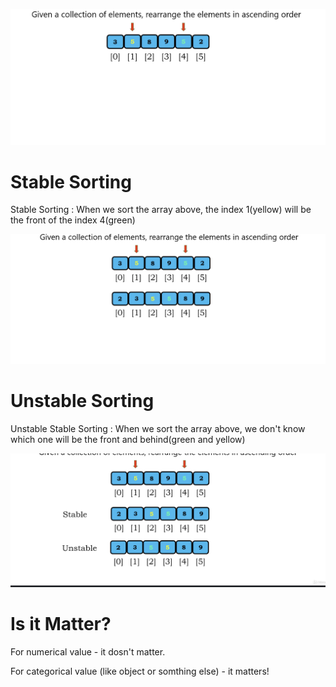 <img src='../assets/61_1.png'></img>

# Stable Sorting

Stable Sorting : When we sort the array above, the index 1(yellow) will be the front of the index 4(green)

<img src='../assets/61_2.png'></img>

# Unstable Sorting

Unstable Stable Sorting : When we sort the array above, we don't know which one will be the front and behind(green and yellow)

<img src='../assets/61_3.png'></img>

# Is it Matter?

For numerical value - it dosn't matter.

For categorical value (like object or somthing else) - it matters!
